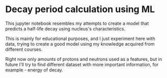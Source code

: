 # Decay period calculation using ML
This jupyter notebook resembles my attempts to create a model that predicts a half-life decay using nucleus's characteristics.

This is mainly for educational purposes, and I just experiment here with data, trying to create a good model using my knowledge acquired from different courses.

Right now only amounts of protons and neutrons used as a features, but in future I'll try to find different dataset with more important information, for example - energy of decay.
